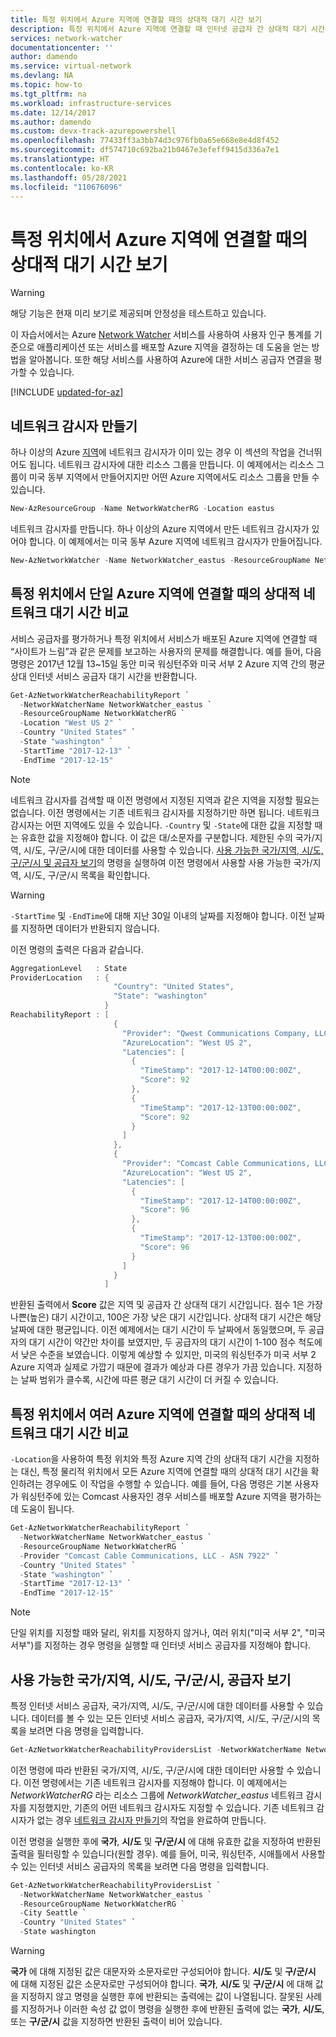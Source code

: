```yaml
---
title: 특정 위치에서 Azure 지역에 연결할 때의 상대적 대기 시간 보기
description: 특정 위치에서 Azure 지역에 연결할 때 인터넷 공급자 간 상대적 대기 시간을 확인하는 방법을 알아봅니다.
services: network-watcher
documentationcenter: ''
author: damendo
ms.service: virtual-network
ms.devlang: NA
ms.topic: how-to
ms.tgt_pltfrm: na
ms.workload: infrastructure-services
ms.date: 12/14/2017
ms.author: damendo
ms.custom: devx-track-azurepowershell
ms.openlocfilehash: 77433ff3a3bb74d3c976fb0a65e668e8e4d8f452
ms.sourcegitcommit: df574710c692ba21b0467e3efeff9415d336a7e1
ms.translationtype: HT
ms.contentlocale: ko-KR
ms.lasthandoff: 05/28/2021
ms.locfileid: "110676096"
---
```

# <a name="view-relative-latency-to-azure-regions-from-specific-locations"></a>특정 위치에서 Azure 지역에 연결할 때의 상대적 대기 시간 보기

> [!WARNING]
> 해당 기능은 현재 미리 보기로 제공되며 안정성을 테스트하고 있습니다.

이 자습서에서는 Azure [Network Watcher](network-watcher-monitoring-overview.md) 서비스를 사용하여 사용자 인구 통계를 기준으로 애플리케이션 또는 서비스를 배포할 Azure 지역을 결정하는 데 도움을 얻는 방법을 알아봅니다. 또한 해당 서비스를 사용하여 Azure에 대한 서비스 공급자 연결을 평가할 수 있습니다.  
        

[!INCLUDE [updated-for-az](../../includes/updated-for-az.md)]

## <a name="create-a-network-watcher"></a>네트워크 감시자 만들기

하나 이상의 Azure [지역](https://azure.microsoft.com/regions)에 네트워크 감시자가 이미 있는 경우 이 섹션의 작업을 건너뛰어도 됩니다. 네트워크 감시자에 대한 리소스 그룹을 만듭니다. 이 예제에서는 리소스 그룹이 미국 동부 지역에서 만들어지지만 어떤 Azure 지역에서도 리소스 그룹을 만들 수 있습니다.

```powershell
New-AzResourceGroup -Name NetworkWatcherRG -Location eastus
```

네트워크 감시자를 만듭니다. 하나 이상의 Azure 지역에서 만든 네트워크 감시자가 있어야 합니다. 이 예제에서는 미국 동부 Azure 지역에 네트워크 감시자가 만들어집니다.

```powershell
New-AzNetworkWatcher -Name NetworkWatcher_eastus -ResourceGroupName NetworkWatcherRG -Location eastus
```

## <a name="compare-relative-network-latencies-to-a-single-azure-region-from-a-specific-location"></a>특정 위치에서 단일 Azure 지역에 연결할 때의 상대적 네트워크 대기 시간 비교

서비스 공급자를 평가하거나 특정 위치에서 서비스가 배포된 Azure 지역에 연결할 때 “사이트가 느림”과 같은 문제를 보고하는 사용자의 문제를 해결합니다. 예를 들어, 다음 명령은 2017년 12월 13~15일 동안 미국 워싱턴주와 미국 서부 2 Azure 지역 간의 평균 상대 인터넷 서비스 공급자 대기 시간을 반환합니다.

```powershell
Get-AzNetworkWatcherReachabilityReport `
  -NetworkWatcherName NetworkWatcher_eastus `
  -ResourceGroupName NetworkWatcherRG `
  -Location "West US 2" `
  -Country "United States" `
  -State "washington" `
  -StartTime "2017-12-13" `
  -EndTime "2017-12-15"
```

> [!NOTE]
> 네트워크 감시자를 검색할 때 이전 명령에서 지정된 지역과 같은 지역을 지정할 필요는 없습니다. 이전 명령에서는 기존 네트워크 감시자를 지정하기만 하면 됩니다. 네트워크 감시자는 어떤 지역에도 있을 수 있습니다. `-Country` 및 `-State`에 대한 값을 지정할 때는 유효한 값을 지정해야 합니다. 이 값은 대/소문자를 구분합니다. 제한된 수의 국가/지역, 시/도, 구/군/시에 대한 데이터를 사용할 수 있습니다. [사용 가능한 국가/지역, 시/도, 구/군/시 및 공급자 보기](#view-available)의 명령을 실행하여 이전 명령에서 사용할 사용 가능한 국가/지역, 시/도, 구/군/시 목록을 확인합니다. 

> [!WARNING]
> `-StartTime` 및 `-EndTime`에 대해 지난 30일 이내의 날짜를 지정해야 합니다. 이전 날짜를 지정하면 데이터가 반환되지 않습니다.

이전 명령의 출력은 다음과 같습니다.

```powershell
AggregationLevel   : State
ProviderLocation   : {
                       "Country": "United States",
                       "State": "washington"
                     }
ReachabilityReport : [
                       {
                         "Provider": "Qwest Communications Company, LLC - ASN 209",
                         "AzureLocation": "West US 2",
                         "Latencies": [
                           {
                             "TimeStamp": "2017-12-14T00:00:00Z",
                             "Score": 92
                           },
                           {
                             "TimeStamp": "2017-12-13T00:00:00Z",
                             "Score": 92
                           }
                         ]
                       },
                       {
                         "Provider": "Comcast Cable Communications, LLC - ASN 7922",
                         "AzureLocation": "West US 2",
                         "Latencies": [
                           {
                             "TimeStamp": "2017-12-14T00:00:00Z",
                             "Score": 96
                           },
                           {
                             "TimeStamp": "2017-12-13T00:00:00Z",
                             "Score": 96
                           }
                         ]
                       }
                     ]
```

반환된 출력에서 **Score** 값은 지역 및 공급자 간 상대적 대기 시간입니다. 점수 1은 가장 나쁜(높은) 대기 시간이고, 100은 가장 낮은 대기 시간입니다. 상대적 대기 시간은 해당 날짜에 대한 평균입니다. 이전 예제에서는 대기 시간이 두 날짜에서 동일했으며, 두 공급자의 대기 시간이 약간만 차이를 보였지만, 두 공급자의 대기 시간이 1-100 점수 척도에서 낮은 수준을 보였습니다. 이렇게 예상할 수 있지만, 미국의 워싱턴주가 미국 서부 2 Azure 지역과 실제로 가깝기 때문에 결과가 예상과 다른 경우가 가끔 있습니다. 지정하는 날짜 범위가 클수록, 시간에 따른 평균 대기 시간이 더 커질 수 있습니다.

## <a name="compare-relative-network-latencies-across-azure-regions-from-a-specific-location"></a>특정 위치에서 여러 Azure 지역에 연결할 때의 상대적 네트워크 대기 시간 비교

`-Location`을 사용하여 특정 위치와 특정 Azure 지역 간의 상대적 대기 시간을 지정하는 대신, 특정 물리적 위치에서 모든 Azure 지역에 연결할 때의 상대적 대기 시간을 확인하려는 경우에도 이 작업을 수행할 수 있습니다. 예를 들어, 다음 명령은 기본 사용자가 워싱턴주에 있는 Comcast 사용자인 경우 서비스를 배포할 Azure 지역을 평가하는 데 도움이 됩니다.

```powershell
Get-AzNetworkWatcherReachabilityReport `
  -NetworkWatcherName NetworkWatcher_eastus `
  -ResourceGroupName NetworkWatcherRG `
  -Provider "Comcast Cable Communications, LLC - ASN 7922" `
  -Country "United States" `
  -State "washington" `
  -StartTime "2017-12-13" `
  -EndTime "2017-12-15"
```

> [!NOTE]
> 단일 위치를 지정할 때와 달리, 위치를 지정하지 않거나, 여러 위치("미국 서부 2", "미국 서부")를 지정하는 경우 명령을 실행할 때 인터넷 서비스 공급자를 지정해야 합니다. 

## <a name="view-available-countriesregions-states-cities-and-providers"></a><a name="view-available"></a>사용 가능한 국가/지역, 시/도, 구/군/시, 공급자 보기

특정 인터넷 서비스 공급자, 국가/지역, 시/도, 구/군/시에 대한 데이터를 사용할 수 있습니다. 데이터를 볼 수 있는 모든 인터넷 서비스 공급자, 국가/지역, 시/도, 구/군/시의 목록을 보려면 다음 명령을 입력합니다.

```powershell
Get-AzNetworkWatcherReachabilityProvidersList -NetworkWatcherName NetworkWatcher_eastus -ResourceGroupName NetworkWatcherRG
```

이전 명령에 따라 반환된 국가/지역, 시/도, 구/군/시에 대한 데이터만 사용할 수 있습니다. 이전 명령에서는 기존 네트워크 감시자를 지정해야 합니다. 이 예제에서는 *NetworkWatcherRG* 라는 리소스 그룹에 *NetworkWatcher_eastus* 네트워크 감시자를 지정했지만, 기존의 어떤 네트워크 감시자도 지정할 수 있습니다. 기존 네트워크 감시자가 없는 경우 [네트워크 감시자 만들기](#create-a-network-watcher)의 작업을 완료하여 만듭니다. 

이전 명령을 실행한 후에 **국가**, **시/도** 및 **구/군/시** 에 대해 유효한 값을 지정하여 반환된 출력을 필터링할 수 있습니다(원할 경우).  예를 들어, 미국, 워싱턴주, 시애틀에서 사용할 수 있는 인터넷 서비스 공급자의 목록을 보려면 다음 명령을 입력합니다.

```powershell
Get-AzNetworkWatcherReachabilityProvidersList `
  -NetworkWatcherName NetworkWatcher_eastus `
  -ResourceGroupName NetworkWatcherRG `
  -City Seattle `
  -Country "United States" `
  -State washington
```

> [!WARNING]
> **국가** 에 대해 지정된 값은 대문자와 소문자로만 구성되어야 합니다. **시/도** 및 **구/군/시** 에 대해 지정된 값은 소문자로만 구성되어야 합니다. **국가**, **시/도** 및 **구/군/시** 에 대해 값을 지정하지 않고 명령을 실행한 후에 반환되는 출력에는 값이 나열됩니다. 잘못된 사례를 지정하거나 이러한 속성 값 없이 명령을 실행한 후에 반환된 출력에 없는 **국가**, **시/도**, 또는 **구/군/시** 값을 지정하면 반환된 출력이 비어 있습니다.
